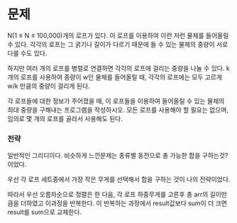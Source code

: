 # 문제

N(1 ≤ N ≤ 100,000)개의 로프가 있다. 이 로프를 이용하여 이런 저런 물체를 들어올릴 수 있다. 각각의 로프는 그 굵기나 길이가 다르기 때문에 들 수 있는 물체의 중량이 서로 다를 수도 있다.

하지만 여러 개의 로프를 병렬로 연결하면 각각의 로프에 걸리는 중량을 나눌 수 있다. k개의 로프를 사용하여 중량이 w인 물체를 들어올릴 때, 각각의 로프에는 모두 고르게 w/k 만큼의 중량이 걸리게 된다.

각 로프들에 대한 정보가 주어졌을 때, 이 로프들을 이용하여 들어올릴 수 있는 물체의 최대 중량을 구해내는 프로그램을 작성하시오. 모든 로프를 사용해야 할 필요는 없으며, 임의로 몇 개의 로프를 골라서 사용해도 된다.

### 전략

일반적인 그리디이다.
비슷하게 느낀문제는 종류별 동전으로 총 가능한 합을 구하는것? 이었다.

우선 각 로프 세트중에서 가장 작은 무게를 선택해서 합을 구하는 것이 나의 전략이었다.

따라서 우선 오름차순으로 정렬은 한 다음, 각 로프 하중무게를 고른후 총 arr의 길이만큼을 더하였고 이과정을 반복한다.
이 반복하는 과정에서 result값보다 sum이 더 크면 result를 sum으로 교체한다.

